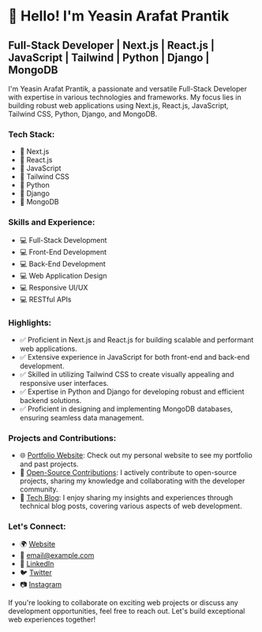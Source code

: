 # 👋 Hello! I'm Yeasin Arafat Prantik
## Full-Stack Developer | Next.js | React.js | JavaScript | Tailwind | Python | Django | MongoDB

I'm Yeasin Arafat Prantik, a passionate and versatile Full-Stack Developer with expertise in various technologies and frameworks. My focus lies in building robust web applications using Next.js, React.js, JavaScript, Tailwind CSS, Python, Django, and MongoDB.

### Tech Stack:

- 🚀 Next.js
- 🚀 React.js
- 🚀 JavaScript
- 🚀 Tailwind CSS
- 🚀 Python
- 🚀 Django
- 🚀 MongoDB

### Skills and Experience:

- 💻 Full-Stack Development
- 💻 Front-End Development
- 💻 Back-End Development
- 💻 Web Application Design
- 💻 Responsive UI/UX
- 💻 RESTful APIs

### Highlights:

- ✅ Proficient in Next.js and React.js for building scalable and performant web applications.
- ✅ Extensive experience in JavaScript for both front-end and back-end development.
- ✅ Skilled in utilizing Tailwind CSS to create visually appealing and responsive user interfaces.
- ✅ Expertise in Python and Django for developing robust and efficient backend solutions.
- ✅ Proficient in designing and implementing MongoDB databases, ensuring seamless data management.

### Projects and Contributions:

- 🌐 [Portfolio Website](https://example.com): Check out my personal website to see my portfolio and past projects.
- 🔭 [Open-Source Contributions](https://github.com/yeasinarafatprantik2002): I actively contribute to open-source projects, sharing my knowledge and collaborating with the developer community.
- 📝 [Tech Blog](https://medium.com/@yeasinarafatprantik2002): I enjoy sharing my insights and experiences through technical blog posts, covering various aspects of web development.

### Let's Connect:

- 🌍 [Website](https://example.com)
- 📧 [email@example.com](mailto:yeasinarafatprantik@gmail.com)
- 💼 [LinkedIn](https://linkedin.com/in/your-username)
- 🐦 [Twitter](https://twitter.com/your-username)
- 📷 [Instagram](https://instagram.com/your-username)

If you're looking to collaborate on exciting web projects or discuss any development opportunities, feel free to reach out. Let's build exceptional web experiences together!
